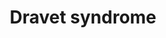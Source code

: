 ---
annotations:
- id: CL:0000540
  parent: animal cell
  type: Cell Type Ontology
  value: neuron
- id: DOID:0080422
  parent: genetic disease
  type: Disease Ontology
  value: Dravet syndrome
- id: PW:0000013
  parent: disease pathway
  type: Pathway Ontology
  value: disease pathway
- id: CL:0011005
  parent: animal cell
  type: Cell Type Ontology
  value: GABAergic interneuron
- id: CL:0000598
  parent: animal cell
  type: Cell Type Ontology
  value: pyramidal neuron
authors:
- MiriamBabukhian
- Leadoerner
- Egonw
- Fehrhart
- Pepinmarshall
- Eweitz
citedin: ''
communities:
- ONTOX
- RareDiseases
description: 'Dravet syndrome is a rare form of epilepsy. Between 70% and 80% of patients
  carry sodium channel Î±1 subunit gene (SCN1A) loss of function mutations. Truncating
  mutations (early stop codon) account for about 40% and have a significant correlation
  with an earlier age of seizures onset. The mutations lead to haploinsufficiency
  of the voltage-gated sodium channel Î± subunit NaV1.1 in the of GABAergic inhibitory
  interneurons in the brain.  Mutations in other genes like KCNA1, CHD2, PCDH19 and
  STXBP1 can also lead to Dravet syndrome.  '
last-edited: 2024-11-08
ndex: null
organisms:
- Homo sapiens
redirect_from:
- /index.php/Pathway:WP5200
- /instance/WP5200
- /instance/WP5200_r135747
revision: r135747
schema-jsonld:
- '@context': https://schema.org/
  '@id': https://wikipathways.github.io/pathways/WP5200.html
  '@type': Dataset
  creator:
    '@type': Organization
    name: WikiPathways
  description: 'Dravet syndrome is a rare form of epilepsy. Between 70% and 80% of
    patients carry sodium channel Î±1 subunit gene (SCN1A) loss of function mutations.
    Truncating mutations (early stop codon) account for about 40% and have a significant
    correlation with an earlier age of seizures onset. The mutations lead to haploinsufficiency
    of the voltage-gated sodium channel Î± subunit NaV1.1 in the of GABAergic inhibitory
    interneurons in the brain.  Mutations in other genes like KCNA1, CHD2, PCDH19
    and STXBP1 can also lead to Dravet syndrome.  '
  keywords:
  - AKT1
  - CALM1
  - CAMK2A
  - CHD2
  - Ca2+
  - FGF13
  - GABA
  - HCN1
  - K+
  - Kv1.2
  - MAPK11
  - MAPKAP1
  - MLST8
  - MTOR
  - NFKB1
  - Na+
  - Nav1.1
  - Nav1.2
  - Nav1.3
  - Nav1.6
  - PCDH19
  - PIK3CA
  - PRKCA
  - PRR5
  - PRR5L
  - RICTOR
  - SCN1A
  - SCN1B
  - SCN2B
  - SCN3B
  - SCN4B
  - SNTA1
  - STXBP1
  - Syntaxin
  - TNF
  license: CC0
  name: Dravet syndrome
seo: CreativeWork
title: Dravet syndrome
wpid: WP5200
---